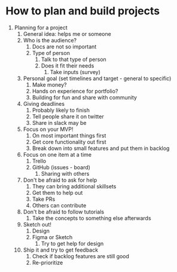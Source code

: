 # How to plan and build projects #
1. Planning for a project
	1. General idea: helps me or someone
	2. Who is the audience?
		1. Docs are not so important
		2. Type of person
			1. Talk to that type of person
			2. Does it fit their needs
				1. Take inputs (survey)
	3. Personal goal (set timelines and target - general to specific)
		1. Make money?
		2. Hands on experience for portfolio?
		3. Building for fun and share with community
	4. Giving deadlines
		1. Probably likely to finish
		2. Tell people share it on twitter
		3. Share in slack may be
	5. Focus on your MVP!
		1. On most important things first
		2. Get core functionality out first
		3. Break down into small features and put them in backlog
	6. Focus on one item at a time
		1. Trello
		2. GitHub (issues - board)
			1. Sharing with others
	7. Don't be afraid to ask for help
		1. They can bring additional skillsets
		2. Get them to help out
		3. Take PRs
		4. Others can contribute
	8. Don't be afraid to follow tutorials
		1. Take the concepts to something else afterwards
	9. Sketch out!
		1. Design
		2. Figma or Sketch
			1. Try to get help for design
	10. Ship it and try to get feedback
		1. Check if backlog features are still good
		2. Re-prioritize